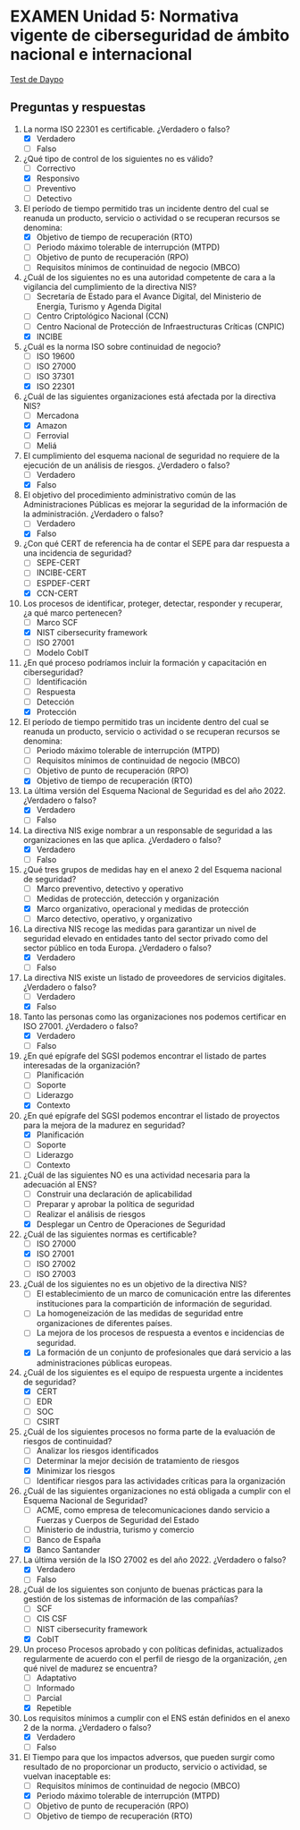 # EXAMEN Unidad 5: Normativa vigente de ciberseguridad de ámbito nacional e internacional

[Test de Daypo](https://www.daypo.com/nc-05.html)

## Preguntas y respuestas

1. La norma ISO 22301 es certificable. ¿Verdadero o falso?
	- [x] Verdadero
	- [ ] Falso

2. ¿Qué tipo de control de los siguientes no es válido?
	- [ ] Correctivo
	- [x] Responsivo
	- [ ] Preventivo
	- [ ] Detectivo

3. El período de tiempo permitido tras un incidente dentro del cual se reanuda un producto, servicio o actividad o se recuperan recursos se denomina:
	- [x] Objetivo de tiempo de recuperación (RTO)
	- [ ] Periodo máximo tolerable de interrupción (MTPD)
	- [ ] Objetivo de punto de recuperación (RPO)
	- [ ] Requisitos mínimos de continuidad de negocio (MBCO)

4. ¿Cuál de los siguientes no es una autoridad competente de cara a la vigilancia del cumplimiento de la directiva NIS?
	- [ ] Secretaría de Estado para el Avance Digital, del Ministerio de Energía, Turismo y Agenda Digital
	- [ ] Centro Criptológico Nacional (CCN)
	- [ ] Centro Nacional de Protección de Infraestructuras Críticas (CNPIC)
	- [x] INCIBE

5. ¿Cuál es la norma ISO sobre continuidad de negocio?
	- [ ] ISO 19600
	- [ ] ISO 27000
	- [ ] ISO 37301
	- [x] ISO 22301

6. ¿Cuál de las siguientes organizaciones está afectada por la directiva NIS?
	- [ ] Mercadona
	- [x] Amazon
	- [ ] Ferrovial
	- [ ] Meliá

7. El cumplimiento del esquema nacional de seguridad no requiere de la ejecución de un análisis de riesgos. ¿Verdadero o falso?
	- [ ] Verdadero
	- [x] Falso

8. El objetivo del procedimiento administrativo común de las Administraciones Públicas es mejorar la seguridad de la información de la administración. ¿Verdadero o falso?
	- [ ] Verdadero
	- [x] Falso

9. ¿Con qué CERT de referencia ha de contar el SEPE para dar respuesta a una incidencia de seguridad?
	- [ ] SEPE-CERT
	- [ ] INCIBE-CERT
	- [ ] ESPDEF-CERT
	- [x] CCN-CERT

11. Los procesos de identificar, proteger, detectar, responder y recuperar, ¿a qué marco pertenecen?
	- [ ] Marco SCF
	- [x] NIST cibersecurity framework
	- [ ] ISO 27001
	- [ ] Modelo CobIT

12. ¿En qué proceso podríamos incluir la formación y capacitación en ciberseguridad?
	- [ ] Identificación
	- [ ] Respuesta
	- [ ] Detección
	- [x] Protección

13. El período de tiempo permitido tras un incidente dentro del cual se reanuda un producto, servicio o actividad o se recuperan recursos se denomina:
	- [ ] Periodo máximo tolerable de interrupción (MTPD)
	- [ ] Requisitos mínimos de continuidad de negocio (MBCO)
	- [ ] Objetivo de punto de recuperación (RPO)
	- [x] Objetivo de tiempo de recuperación (RTO)

14. La última versión del Esquema Nacional de Seguridad es del año 2022. ¿Verdadero o falso?
	- [x] Verdadero
	- [ ] Falso

15. La directiva NIS exige nombrar a un responsable de seguridad a las organizaciones en las que aplica. ¿Verdadero o falso?
	- [x] Verdadero
	- [ ] Falso

16. ¿Qué tres grupos de medidas hay en el anexo 2 del Esquema nacional de seguridad?
	- [ ] Marco preventivo, detectivo y operativo
	- [ ] Medidas de protección, detección y organización
	- [x] Marco organizativo, operacional y medidas de protección
	- [ ] Marco detectivo, operativo, y organizativo

17. La directiva NIS recoge las medidas para garantizar un nivel de seguridad elevado en entidades tanto del sector privado como del sector público en toda Europa. ¿Verdadero o falso?
	- [x] Verdadero
	- [ ] Falso

18. La directiva NIS existe un listado de proveedores de servicios digitales. ¿Verdadero o falso?
	- [ ] Verdadero
	- [x] Falso

19. Tanto las personas como las organizaciones nos podemos certificar en ISO 27001. ¿Verdadero o falso?
	- [x] Verdadero
	- [ ] Falso

20. ¿En qué epígrafe del SGSI podemos encontrar el listado de partes interesadas de la organización?
	- [ ] Planificación
	- [ ] Soporte
	- [ ] Liderazgo
	- [x] Contexto

21. ¿En qué epígrafe del SGSI podemos encontrar el listado de proyectos para la mejora de la madurez en seguridad?
	- [x] Planificación
	- [ ] Soporte
	- [ ] Liderazgo
	- [ ] Contexto

22. ¿Cuál de las siguientes NO es una actividad necesaria para la adecuación al ENS?
	- [ ] Construir una declaración de aplicabilidad
	- [ ] Preparar y aprobar la política de seguridad
	- [ ] Realizar el análisis de riesgos
	- [x] Desplegar un Centro de Operaciones de Seguridad

23. ¿Cuál de las siguientes normas es certificable?
	- [ ] ISO 27000
	- [x] ISO 27001
	- [ ] ISO 27002
	- [ ] ISO 27003

24. ¿Cuál de los siguientes no es un objetivo de la directiva NIS?
	- [ ] El establecimiento de un marco de comunicación entre las diferentes instituciones para la compartición de información de seguridad.
	- [ ] La homogeneización de las medidas de seguridad entre organizaciones de diferentes países.
	- [ ] La mejora de los procesos de respuesta a eventos e incidencias de seguridad.
	- [x] La formación de un conjunto de profesionales que dará servicio a las administraciones públicas europeas.

25. ¿Cuál de los siguientes es el equipo de respuesta urgente a incidentes de seguridad?
	- [x] CERT
	- [ ] EDR
	- [ ] SOC
	- [ ] CSIRT

26. ¿Cuál de los siguientes procesos no forma parte de la evaluación de riesgos de continuidad?
	- [ ] Analizar los riesgos identificados
	- [ ] Determinar la mejor decisión de tratamiento de riesgos
	- [x] Minimizar los riesgos
	- [ ] Identificar riesgos para las actividades críticas para la organización

27. ¿Cuál de las siguientes organizaciones no está obligada a cumplir con el Esquema Nacional de Seguridad?
	- [ ] ACME, como empresa de telecomunicaciones dando servicio a Fuerzas y Cuerpos de Seguridad del Estado
	- [ ] Ministerio de industria, turismo y comercio
	- [ ] Banco de España
	- [x] Banco Santander

28. La última versión de la ISO 27002 es del año 2022. ¿Verdadero o falso?
	- [x] Verdadero
	- [ ] Falso

29. ¿Cuál de los siguientes son conjunto de buenas prácticas para la gestión de los sistemas de información de las compañías?
	- [ ] SCF
	- [ ] CIS CSF
	- [ ] NIST cibersecurity framework
	- [x] CobIT

30. Un proceso Procesos aprobado y con políticas definidas, actualizados regularmente de acuerdo con el perfil de riesgo de la organización, ¿en qué nivel de madurez se encuentra?
	- [ ] Adaptativo
	- [ ] Informado
	- [ ] Parcial
	- [x] Repetible

31. Los requisitos mínimos a cumplir con el ENS están definidos en el anexo 2 de la norma. ¿Verdadero o falso?
	- [x] Verdadero
	- [ ] Falso

32. El Tiempo para que los impactos adversos, que pueden surgir como resultado de no proporcionar un producto, servicio o actividad, se vuelvan inaceptable es:
	- [ ] Requisitos mínimos de continuidad de negocio (MBCO)
	- [x] Periodo máximo tolerable de interrupción (MTPD)
	- [ ] Objetivo de punto de recuperación (RPO)
	- [ ] Objetivo de tiempo de recuperación (RTO)

